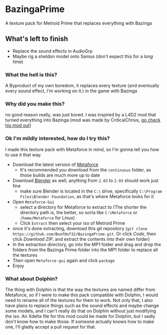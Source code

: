 # BazingaPrime
A texture pack for Metroid Prime that replaces everything with Bazinga

## What's left to finish
* Replace the sound effects in AudioGrp
* Maybe rig a sheldon model onto Samus (don't expect this for a *long* time)

### What the hell is this?
A Byproduct of my own boredom, it replaces every texture (and eventually every sound effect, I'm working on it.) in the game with Bazinga

### Why did you make this?
no good reason really, was just bored. I was inspired by a L4D2 mod that turned everything into Bazinga (mod was made by CriticalChrius, [go check his mod out](https://steamcommunity.com/sharedfiles/filedetails/?id=314961446))

### Ok I'm mildly interested, how do I try this?
I made this texture pack with Metaforce in mind, so I'm gonna tell you how to use it that way.

* Download the latest version of [Metaforce](https://releases.axiodl.com)
  * It's recommended  you download from the `continuous` folder, as those builds are much more up to date
* Download [Blender](https://www.blender.org/download/) as well, anything from `2.83` to `2.93` should work just fine 
  * make sure Blender is located in the `C:\` drive, specifically `C:\Program Files\Blender Foundation`, as that's where Metaforce looks for it
* Open `Metaforce-Gui`
  * select a directory for Metaforce to extract to (The shorter the directory path is, the better, so sorta like `C:\Metaforce` or `/home/Metaforce` for Linux)   
  * Click `Extract` then select your iso of Metroid Prime
* once it's done extracting, download this git repository (`git clone https://github.com/BoofOof32/BazingaPrime.git`. Or click *Code*, then click *Download ZIP*, and extract the contents into their own folder)
* In the extraction directory, go into the MP1 folder and drag and drop the folders from the Bazinga Prime folder into the MP1 folder to replace all the textures
* Then open `Metaforce-gui` again and click `package`
* Enjoy

### What about Dolphin?
The thing with Dolphin is that the way the textures are named differ from Metaforce, so if I were to make this pack compatible with Dolphin, I would need to rename all of the textures for them to work. Not only that, I also have plans to replace things such as the sound effects and maybe change some models, and I can't really do that on Dolphin without just modifying the iso. An Xdelta file for this mod could be made for Dolphin, but I sadly don't know how to make those. If someone actually knows how to make one, I'll gladly accept a pull request for that.   
